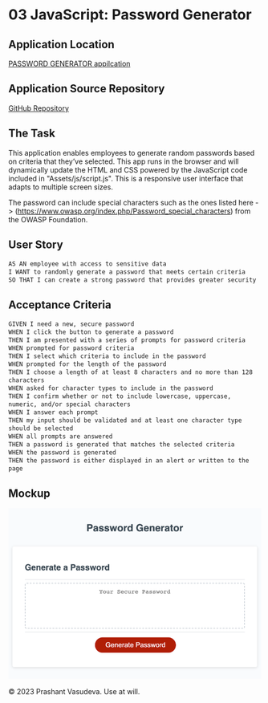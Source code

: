 # 03 JavaScript: Password Generator

## Application Location

[PASSWORD GENERATOR appilcation](https://vasudevap.github.io/PasswordGenerator/)

## Application Source Repository

[GitHub Repository](https://github.com/vasudevap/PasswordGenerator.git)

## The Task

This application enables employees to generate random passwords based on criteria that they’ve selected. This app runs in the browser and will dynamically update the HTML and CSS powered by the JavaScript code included in "Assets/js/script.js". This is a responsive user interface that adapts to multiple screen sizes.

The password can include special characters such as the ones listed here -> (https://www.owasp.org/index.php/Password_special_characters) from the OWASP Foundation.

## User Story

```
AS AN employee with access to sensitive data
I WANT to randomly generate a password that meets certain criteria
SO THAT I can create a strong password that provides greater security
```

## Acceptance Criteria

```
GIVEN I need a new, secure password
WHEN I click the button to generate a password
THEN I am presented with a series of prompts for password criteria
WHEN prompted for password criteria
THEN I select which criteria to include in the password
WHEN prompted for the length of the password
THEN I choose a length of at least 8 characters and no more than 128 characters
WHEN asked for character types to include in the password
THEN I confirm whether or not to include lowercase, uppercase, numeric, and/or special characters
WHEN I answer each prompt
THEN my input should be validated and at least one character type should be selected
WHEN all prompts are answered
THEN a password is generated that matches the selected criteria
WHEN the password is generated
THEN the password is either displayed in an alert or written to the page
```

## Mockup

![Application Mockup Image](<Assets/img/Password Generator.png>)

© 2023 Prashant Vasudeva. Use at will.
